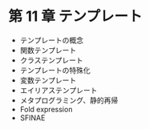 # 第 11 章 テンプレート

* テンプレートの概念
* 関数テンプレート
* クラステンプレート
* テンプレートの特殊化
* 変数テンプレート
* エイリアステンプレート
* メタプログラミング、静的再帰
* Fold expression
* SFINAE

